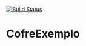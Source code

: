 [![Build Status](https://travis-ci.org/rovanni/CofreExemplo.svg?branch=master)](https://travis-ci.org/rovanni/CofreExemplo)

# CofreExemplo
